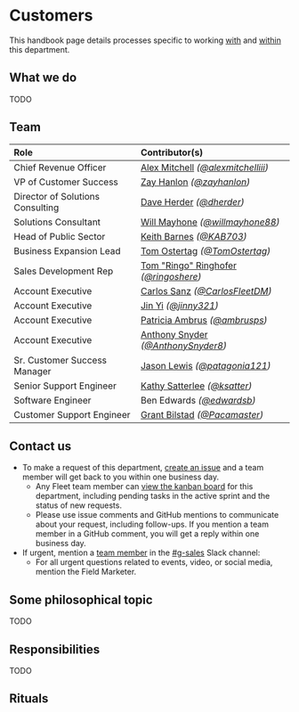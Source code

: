 # Customers

This handbook page details processes specific to working [with](#contact-us) and [within](#responsibilities) this department.

## What we do
TODO

## Team
| Role                                | Contributor(s)           |
|:------------------------------------|:------------------------------------------------------------------------------------------------------------------------|
| Chief Revenue Officer               | [Alex Mitchell](https://www.linkedin.com/in/alexandercmitchell/) _([@alexmitchelliii](https://github.com/alexmitchelliii))_
| VP of Customer Success              | [Zay Hanlon](https://www.linkedin.com/in/zayhanlon/) _([@zayhanlon](https://github.com/zayhanlon))_
| Director of Solutions Consulting    | [Dave Herder](https://www.linkedin.com/in/daveherder/) _([@dherder](https://github.com/dherder))_
| Solutions Consultant                | [Will Mayhone](https://www.linkedin.com/in/william-mayhone-671977b6/) _([@willmayhone88](https://github.com/willmayhone88))_
| Head of Public Sector               | [Keith Barnes](https://www.linkedin.com/in/keith-barnes-8b666/) _([@KAB703](https://github.com/KAB703))_
| Business Expansion Lead             | [Tom Ostertag](https://www.linkedin.com/in/tom-ostertag-77212791/) _([@TomOstertag](https://github.com/TomOstertag))_
| Sales Development Rep               | [Tom "Ringo" Ringhofer](https://www.linkedin.com/in/tom-ringhofer/) _([@ringoshere](https://github.com/ringoshere))_
| Account Executive                   | [Carlos Sanz](https://www.linkedin.com/in/carlos-sanz-53b28b/) _([@CarlosFleetDM](https://github.com/CarlosFleetDM))_
| Account Executive                   | [Jin Yi](https://www.linkedin.com/in/jin-yi-743986196/) _([@jinny321](https://github.com/jinny321))_
| Account Executive                   | [Patricia Ambrus](https://www.linkedin.com/in/pambrus/) _([@ambrusps](https://github.com/ambrusps))_
| Account Executive                   | [Anthony Snyder](https://www.linkedin.com/in/anthonysnyder8/) _([@AnthonySnyder8](https://github.com/AnthonySnyder8))_
| Sr. Customer Success Manager        | [Jason Lewis](https://www.linkedin.com/in/jlewis0451/) _([@patagonia121](https://github.com/patagonia121))_
| Senior Support Engineer             | [Kathy Satterlee](https://www.linkedin.com/in/ksatter/) _([@ksatter](https://github.com/ksatter))_
| Software Engineer                   | Ben Edwards _([@edwardsb](https://github.com/edwardsb))_
| Customer Support Engineer           | [Grant Bilstad](https://www.linkedin.com/in/grantbilstad/) _([@Pacamaster](https://github.com/Pacamaster))_

## Contact us
- To make a request of this department, [create an issue](https://github.com/fleetdm/confidential/issues/new?assignees=&labels=%23g-marketing&projects=&template=custom-request.md&title=Request%3A+_______________________) and a team member will get back to you within one business day.
  - Any Fleet team member can [view the kanban board](https://app.zenhub.com/workspaces/g-marketing-64e6c8e2d35c7f001a457b7f/board) for this department, including pending tasks in the active sprint and the status of new requests.
  - Please use issue comments and GitHub mentions to communicate about your request, including follow-ups.  If you mention a team member in a GitHub comment, you will get a reply within one business day.
- If urgent, mention a [team member](#team) in the [#g-sales](https://fleetdm.slack.com/archives/TODO) Slack channel:
  - For all urgent questions related to events, video, or social media, mention the Field Marketer.

## Some philosophical topic
TODO

## Responsibilities
TODO

## Rituals

<rituals :rituals="rituals['handbook/company/sales.rituals.yml']"></rituals>

<meta name="maintainedBy" value="alexmitchelliii">
<meta name="title" value="🐋 Customers">


